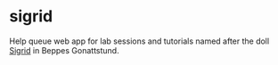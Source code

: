 # sigrid
Help queue web app for lab sessions and tutorials named after the doll [Sigrid](https://www.youtube.com/watch?v=cc-TAuKWdTI) in Beppes Gonattstund.
